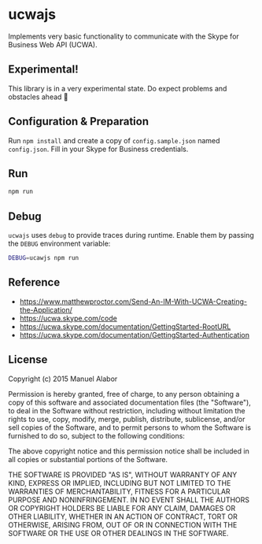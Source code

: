 # ucwajs
Implements very basic functionality to communicate with the Skype for Business Web API (UCWA).

## Experimental!
This library is in a very experimental state. Do expect problems and obstacles ahead 💩

## Configuration & Preparation
Run `npm install` and create a copy of `config.sample.json` named `config.json`. Fill in your Skype for Business credentials.


## Run
```bash
npm run
```

## Debug
`ucwajs` uses `debug` to provide traces during runtime. Enable them by passing the `DEBUG` environment variable:

```bash
DEBUG=ucawjs npm run
```

## Reference

* https://www.matthewproctor.com/Send-An-IM-With-UCWA-Creating-the-Application/
* https://ucwa.skype.com/code
* https://ucwa.skype.com/documentation/GettingStarted-RootURL
* https://ucwa.skype.com/documentation/GettingStarted-Authentication

## License

Copyright (c) 2015 Manuel Alabor

Permission is hereby granted, free of charge, to any person obtaining a copy of this software and associated documentation files (the "Software"), to deal in the Software without restriction, including without limitation the rights to use, copy, modify, merge, publish, distribute, sublicense, and/or sell copies of the Software, and to permit persons to whom the Software is furnished to do so, subject to the following conditions:

The above copyright notice and this permission notice shall be included in all copies or substantial portions of the Software.

THE SOFTWARE IS PROVIDED "AS IS", WITHOUT WARRANTY OF ANY KIND, EXPRESS OR IMPLIED, INCLUDING BUT NOT LIMITED TO THE WARRANTIES OF MERCHANTABILITY, FITNESS FOR A PARTICULAR PURPOSE AND NONINFRINGEMENT. IN NO EVENT SHALL THE AUTHORS OR COPYRIGHT HOLDERS BE LIABLE FOR ANY CLAIM, DAMAGES OR OTHER LIABILITY, WHETHER IN AN ACTION OF CONTRACT, TORT OR OTHERWISE, ARISING FROM, OUT OF OR IN CONNECTION WITH THE SOFTWARE OR THE USE OR OTHER DEALINGS IN THE SOFTWARE.